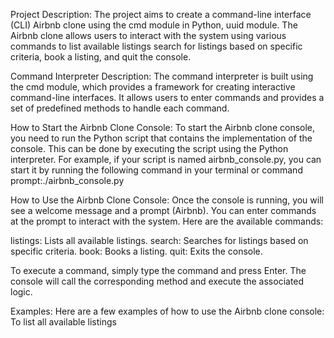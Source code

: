 Project Description:
The project aims to create a command-line interface (CLI) Airbnb clone using the cmd module in Python, uuid module.
The Airbnb clone allows users to interact with the system using various commands to list available listings
search for listings based on specific criteria, book a listing, and quit the console.

Command Interpreter Description:
The command interpreter is built using the cmd module, which provides a framework for creating interactive command-line interfaces.
It allows users to enter commands and provides a set of predefined methods to handle each command.

How to Start the Airbnb Clone Console:
To start the Airbnb clone console, you need to run the Python script that contains the implementation of the console.
This can be done by executing the script using the Python interpreter. For example, if your script is named airbnb_console.py,
you can start it by running the following command in your terminal or command prompt:./airbnb_console.py

How to Use the Airbnb Clone Console:
Once the console is running, you will see a welcome message and a prompt (Airbnb).
You can enter commands at the prompt to interact with the system. Here are the available commands:

listings: Lists all available listings.
search: Searches for listings based on specific criteria.
book: Books a listing.
quit: Exits the console.

To execute a command, simply type the command and press Enter.
The console will call the corresponding method and execute the associated logic.

Examples:
Here are a few examples of how to use the Airbnb clone console:
To list all available listings
